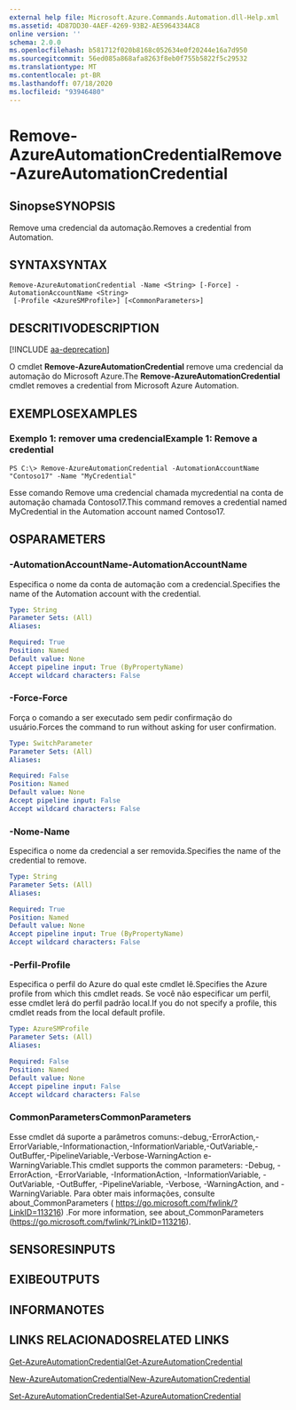 ```yaml
---
external help file: Microsoft.Azure.Commands.Automation.dll-Help.xml
ms.assetid: 4D87DD30-4AEF-4269-93B2-AE5964334AC8
online version: ''
schema: 2.0.0
ms.openlocfilehash: b581712f020b8168c052634e0f20244e16a7d950
ms.sourcegitcommit: 56ed085a868afa8263f8eb0f755b5822f5c29532
ms.translationtype: MT
ms.contentlocale: pt-BR
ms.lasthandoff: 07/18/2020
ms.locfileid: "93946480"
---
```

# <span data-ttu-id="737fa-101">Remove-AzureAutomationCredential</span><span class="sxs-lookup"><span data-stu-id="737fa-101">Remove-AzureAutomationCredential</span></span>

## <span data-ttu-id="737fa-102">Sinopse</span><span class="sxs-lookup"><span data-stu-id="737fa-102">SYNOPSIS</span></span>

<span data-ttu-id="737fa-103">Remove uma credencial da automação.</span><span class="sxs-lookup"><span data-stu-id="737fa-103">Removes a credential from Automation.</span></span>

## <span data-ttu-id="737fa-104">SYNTAX</span><span class="sxs-lookup"><span data-stu-id="737fa-104">SYNTAX</span></span>

```
Remove-AzureAutomationCredential -Name <String> [-Force] -AutomationAccountName <String>
 [-Profile <AzureSMProfile>] [<CommonParameters>]
```

## <span data-ttu-id="737fa-105">DESCRITIVO</span><span class="sxs-lookup"><span data-stu-id="737fa-105">DESCRIPTION</span></span>

[!INCLUDE [aa-deprecation](../include/aa-deprecation.md)]

<span data-ttu-id="737fa-106">O cmdlet **Remove-AzureAutomationCredential** remove uma credencial da automação do Microsoft Azure.</span><span class="sxs-lookup"><span data-stu-id="737fa-106">The **Remove-AzureAutomationCredential** cmdlet removes a credential from Microsoft Azure Automation.</span></span>

## <span data-ttu-id="737fa-107">EXEMPLOS</span><span class="sxs-lookup"><span data-stu-id="737fa-107">EXAMPLES</span></span>

### <span data-ttu-id="737fa-108">Exemplo 1: remover uma credencial</span><span class="sxs-lookup"><span data-stu-id="737fa-108">Example 1: Remove a credential</span></span>
```
PS C:\> Remove-AzureAutomationCredential -AutomationAccountName "Contoso17" -Name "MyCredential"
```

<span data-ttu-id="737fa-109">Esse comando Remove uma credencial chamada mycredential na conta de automação chamada Contoso17.</span><span class="sxs-lookup"><span data-stu-id="737fa-109">This command removes a credential named MyCredential in the Automation account named Contoso17.</span></span>

## <span data-ttu-id="737fa-110">OS</span><span class="sxs-lookup"><span data-stu-id="737fa-110">PARAMETERS</span></span>

### <span data-ttu-id="737fa-111">-AutomationAccountName</span><span class="sxs-lookup"><span data-stu-id="737fa-111">-AutomationAccountName</span></span>
<span data-ttu-id="737fa-112">Especifica o nome da conta de automação com a credencial.</span><span class="sxs-lookup"><span data-stu-id="737fa-112">Specifies the name of the Automation account with the credential.</span></span>

```yaml
Type: String
Parameter Sets: (All)
Aliases: 

Required: True
Position: Named
Default value: None
Accept pipeline input: True (ByPropertyName)
Accept wildcard characters: False
```

### <span data-ttu-id="737fa-113">-Force</span><span class="sxs-lookup"><span data-stu-id="737fa-113">-Force</span></span>
<span data-ttu-id="737fa-114">Força o comando a ser executado sem pedir confirmação do usuário.</span><span class="sxs-lookup"><span data-stu-id="737fa-114">Forces the command to run without asking for user confirmation.</span></span>

```yaml
Type: SwitchParameter
Parameter Sets: (All)
Aliases: 

Required: False
Position: Named
Default value: None
Accept pipeline input: False
Accept wildcard characters: False
```

### <span data-ttu-id="737fa-115">-Nome</span><span class="sxs-lookup"><span data-stu-id="737fa-115">-Name</span></span>
<span data-ttu-id="737fa-116">Especifica o nome da credencial a ser removida.</span><span class="sxs-lookup"><span data-stu-id="737fa-116">Specifies the name of the credential to remove.</span></span>

```yaml
Type: String
Parameter Sets: (All)
Aliases: 

Required: True
Position: Named
Default value: None
Accept pipeline input: True (ByPropertyName)
Accept wildcard characters: False
```

### <span data-ttu-id="737fa-117">-Perfil</span><span class="sxs-lookup"><span data-stu-id="737fa-117">-Profile</span></span>
<span data-ttu-id="737fa-118">Especifica o perfil do Azure do qual este cmdlet lê.</span><span class="sxs-lookup"><span data-stu-id="737fa-118">Specifies the Azure profile from which this cmdlet reads.</span></span>
<span data-ttu-id="737fa-119">Se você não especificar um perfil, esse cmdlet lerá do perfil padrão local.</span><span class="sxs-lookup"><span data-stu-id="737fa-119">If you do not specify a profile, this cmdlet reads from the local default profile.</span></span>

```yaml
Type: AzureSMProfile
Parameter Sets: (All)
Aliases: 

Required: False
Position: Named
Default value: None
Accept pipeline input: False
Accept wildcard characters: False
```

### <span data-ttu-id="737fa-120">CommonParameters</span><span class="sxs-lookup"><span data-stu-id="737fa-120">CommonParameters</span></span>
<span data-ttu-id="737fa-121">Esse cmdlet dá suporte a parâmetros comuns:-debug,-ErrorAction,-ErrorVariable,-Informationaction,-InformationVariable,-OutVariable,-OutBuffer,-PipelineVariable,-Verbose-WarningAction e-WarningVariable.</span><span class="sxs-lookup"><span data-stu-id="737fa-121">This cmdlet supports the common parameters: -Debug, -ErrorAction, -ErrorVariable, -InformationAction, -InformationVariable, -OutVariable, -OutBuffer, -PipelineVariable, -Verbose, -WarningAction, and -WarningVariable.</span></span> <span data-ttu-id="737fa-122">Para obter mais informações, consulte about_CommonParameters ( https://go.microsoft.com/fwlink/?LinkID=113216) .</span><span class="sxs-lookup"><span data-stu-id="737fa-122">For more information, see about_CommonParameters (https://go.microsoft.com/fwlink/?LinkID=113216).</span></span>

## <span data-ttu-id="737fa-123">SENSORES</span><span class="sxs-lookup"><span data-stu-id="737fa-123">INPUTS</span></span>

## <span data-ttu-id="737fa-124">EXIBE</span><span class="sxs-lookup"><span data-stu-id="737fa-124">OUTPUTS</span></span>

## <span data-ttu-id="737fa-125">INFORMA</span><span class="sxs-lookup"><span data-stu-id="737fa-125">NOTES</span></span>

## <span data-ttu-id="737fa-126">LINKS RELACIONADOS</span><span class="sxs-lookup"><span data-stu-id="737fa-126">RELATED LINKS</span></span>

[<span data-ttu-id="737fa-127">Get-AzureAutomationCredential</span><span class="sxs-lookup"><span data-stu-id="737fa-127">Get-AzureAutomationCredential</span></span>](./Get-AzureAutomationCredential.md)

[<span data-ttu-id="737fa-128">New-AzureAutomationCredential</span><span class="sxs-lookup"><span data-stu-id="737fa-128">New-AzureAutomationCredential</span></span>](./New-AzureAutomationCredential.md)

[<span data-ttu-id="737fa-129">Set-AzureAutomationCredential</span><span class="sxs-lookup"><span data-stu-id="737fa-129">Set-AzureAutomationCredential</span></span>](./Set-AzureAutomationCredential.md)


